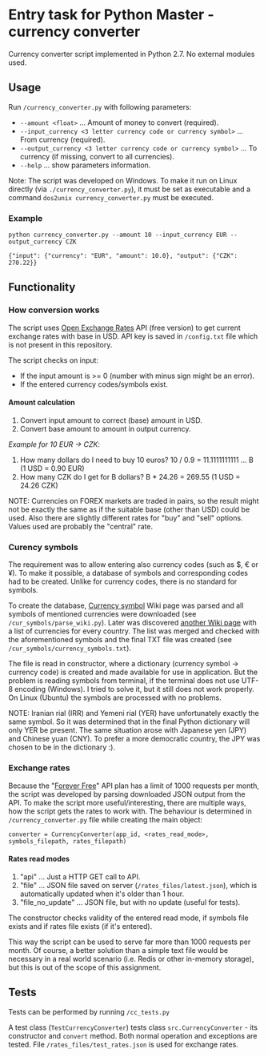 # Entry task for Python Master - currency converter

Currency converter script implemented in Python 2.7. No external modules used.

## Usage
Run `/currency_converter.py` with following parameters:
* `--amount <float>` ... Amount of money to convert (required).
* `--input_currency <3 letter currency code or currency symbol>` ... From currency (required).
* `--output_currency <3 letter currency code or currency symbol>` ... To currency (if missing, convert to all currencies).
* `--help` ... show parameters information.

Note: The script was developed on Windows. To make it run on Linux directly (via `./currency_converter.py`), it must be set as executable and a command `dos2unix currency_converter.py` must be executed.

### Example
`python currency_converter.py --amount 10 --input_currency EUR --output_currency CZK`

`{"input": {"currency": "EUR", "amount": 10.0}, "output": {"CZK": 270.22}}`

## Functionality
### How conversion works
The script uses [Open Exchange Rates](https://openexchangerates.org) API (free version) to get current exchange rates with base in USD.
API key is saved in `/config.txt` file which is not present in this repository.

The script checks on input:
* If the input amount is >= 0 (number with minus sign might be an error).
* If the entered currency codes/symbols exist.

#### Amount calculation
1. Convert input amount to correct (base) amount in USD.
2. Convert base amount to amount in output currency.

_Example for 10 EUR -> CZK_:

1. How many dollars do I need to buy 10 euros? 10 / 0.9 = 11.1111111111 ... B (1 USD = 0.90 EUR)
2. How many CZK do I get for B dollars? B * 24.26 = 269.55 (1 USD = 24.26 CZK)

NOTE: Currencies on FOREX markets are traded in pairs, so the result might not be exactly the same as if the suitable base (other than USD) could be used.
Also there are slightly different rates for "buy" and "sell" options. Values used are probably the "central" rate.

### Curency symbols
The requirement was to allow entering also currency codes (such as $, € or ¥).
To make it possible, a database of symbols and corresponding codes had to be created.
Unlike for currency codes, there is no standard for symbols.

To create the database, [Currency symbol](https://en.wikipedia.org/wiki/Currency_symbol#List_of_presently-circulating_currency_symbols) Wiki page was parsed and all symbols of mentioned currencies were downloaded (see `/cur_symbols/parse_wiki.py`).
Later was discovered [another Wiki page](https://en.wikipedia.org/wiki/List_of_circulating_currencies) with a list of currencies for every country.
The list was merged and checked with the aforementioned symbols and the final TXT file was created (see `/cur_symbols/currency_symbols.txt`).

The file is read in constructor, where a dictionary (currency symbol -\> currency code) is created and made available for use in application.
But the problem is reading symbols from terminal, if the terminal does not use UTF-8 encoding (Windows). I tried to solve it, but it still does not work properly. On Linux (Ubuntu) the symbols are processed with no problems.

NOTE: Iranian rial (IRR) and Yemeni rial (YER) have unfortunately exactly the same symbol. So it was determined that in the final Python dictionary will only YER be present.
The same situation arose with Japanese yen (JPY) and Chinese yuan (CNY). To prefer a more democratic country, the JPY was chosen to be in the dictionary :).

### Exchange rates
Because the "[Forever Free](https://openexchangerates.org/signup)" API plan has a limit of 1000 requests per month, the script was developed by parsing downloaded JSON output from the API.
To make the script more useful/interesting, there are multiple ways, how the script gets the rates to work with.
The behaviour is determined in `/currency_converter.py` file while creating the main object:

`converter = CurrencyConverter(app_id, <rates_read_mode>, symbols_filepath, rates_filepath)`

#### Rates read modes
1. "api" ... Just a HTTP GET call to API.
2. "file" ... JSON file saved on server (`/rates_files/latest.json`), which is automatically updated when it's older than 1 hour.
3. "file_no_update" ... JSON file, but with no update (useful for tests).

The constructor checks validity of the entered read mode, if symbols file exists and if rates file exists (if it's entered).

This way the script can be used to serve far more than 1000 requests per month.
Of course, a better solution than a simple text file would be necessary in a real world scenario (i.e. Redis or other in-memory storage), but this is out of the scope of this assignment.

## Tests
Tests can be performed by running `/cc_tests.py`

A test class (`TestCurrencyConverter`) tests class `src.CurrencyConverter` - its constructor and `convert` method.
Both normal operation and exceptions are tested.
File `/rates_files/test_rates.json` is used for exchange rates.
